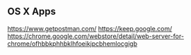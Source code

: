 ## OS X Apps


https://www.getpostman.com/ 
https://keep.google.com/ 
https://chrome.google.com/webstore/detail/web-server-for-chrome/ofhbbkphhbklhfoeikjpcbhemlocgigb

